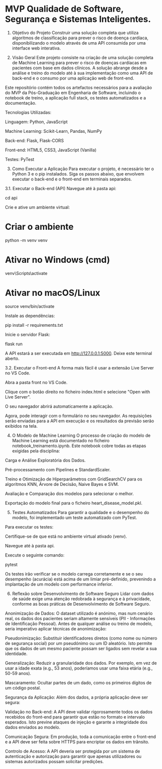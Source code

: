 # MVP Qualidade de Software, Segurança e Sistemas Inteligentes.

1. Objetivo do Projeto
Construir uma solução completa que utiliza algoritmos de classificação para prever o risco de doença cardíaca, disponibilizando o modelo através de uma API consumida por uma interface web interativa.

2. Visão Geral
Este projeto consiste na criação de uma solução completa de Machine Learning para prever o risco de doenças cardíacas em pacientes com base em dados clínicos. A solução abrange desde a análise e treino do modelo até à sua implementação como uma API de back-end e o consumo por uma aplicação web de front-end.

Este repositório contém todos os artefactos necessários para a avaliação do MVP da Pós-Graduação em Engenharia de Software, incluindo o notebook de treino, a aplicação full stack, os testes automatizados e a documentação.

Tecnologias Utilizadas:

Linguagem: Python, JavaScript

Machine Learning: Scikit-Learn, Pandas, NumPy

Back-end: Flask, Flask-CORS

Front-end: HTML5, CSS3, JavaScript (Vanilla)

Testes: PyTest

3. Como Executar a Aplicação
Para executar o projeto, é necessário ter o Python 3 e o pip instalados. Siga os passos abaixo, que envolvem executar o back-end e o front-end em terminais separados.

3.1. Executar o Back-end (API)
Navegue até à pasta api:

cd api

Crie e ative um ambiente virtual:

# Criar o ambiente
python -m venv venv

# Ativar no Windows (cmd)
venv\Scripts\activate

# Ativar no macOS/Linux
source venv/bin/activate

Instale as dependências:

pip install -r requirements.txt

Inicie o servidor Flask:

flask run

A API estará a ser executada em http://127.0.0.1:5000. Deixe este terminal aberto.

3.2. Executar o Front-end
A forma mais fácil é usar a extensão Live Server no VS Code.

Abra a pasta front no VS Code.

Clique com o botão direito no ficheiro index.html e selecione "Open with Live Server".

O seu navegador abrirá automaticamente a aplicação.

Agora, pode interagir com o formulário no seu navegador. As requisições serão enviadas para a API em execução e os resultados da previsão serão exibidos na tela.

4. O Modelo de Machine Learning
O processo de criação do modelo de Machine Learning está documentado no ficheiro notebook_treinamento.ipynb. Este notebook cobre todas as etapas exigidas pela disciplina:

Carga e Análise Exploratória dos Dados.

Pré-processamento com Pipelines e StandardScaler.

Treino e Otimização de Hiperparâmetros com GridSearchCV para os algoritmos KNN, Árvore de Decisão, Naive Bayes e SVM.

Avaliação e Comparação dos modelos para selecionar o melhor.

Exportação do modelo final para o ficheiro heart_disease_model.pkl.

5. Testes Automatizados
Para garantir a qualidade e o desempenho do modelo, foi implementado um teste automatizado com PyTest.

Para executar os testes:

Certifique-se de que está no ambiente virtual ativado (venv).

Navegue até à pasta api.

Execute o seguinte comando:

pytest

Os testes irão verificar se o modelo carrega corretamente e se o seu desempenho (acurácia) está acima de um limiar pré-definido, prevenindo a implantação de um modelo com performance inferior.

6. Reflexão sobre Desenvolvimento de Software Seguro
Lidar com dados de saúde exige uma atenção redobrada à segurança e à privacidade, conforme as boas práticas de Desenvolvimento de Software Seguro.

Anonimização de Dados:
O dataset utilizado é anónimo, mas num cenário real, os dados dos pacientes seriam altamente sensíveis (PII - Informações de Identificação Pessoal). Antes de qualquer análise ou treino de modelo, seria imperativo aplicar técnicas de anonimização:

Pseudonimização: Substituir identificadores diretos (como nome ou número de segurança social) por um pseudónimo ou um ID aleatório. Isto permite que os dados de um mesmo paciente possam ser ligados sem revelar a sua identidade.

Generalização: Reduzir a granularidade dos dados. Por exemplo, em vez de usar a idade exata (e.g., 53 anos), poderíamos usar uma faixa etária (e.g., 50-59 anos).

Mascaramento: Ocultar partes de um dado, como os primeiros dígitos de um código postal.

Segurança da Aplicação:
Além dos dados, a própria aplicação deve ser segura:

Validação no Back-end: A API deve validar rigorosamente todos os dados recebidos do front-end para garantir que estão no formato e intervalo esperados. Isto previne ataques de injeção e garante a integridade dos dados enviados ao modelo.

Comunicação Segura: Em produção, toda a comunicação entre o front-end e a API deve ser feita sobre HTTPS para encriptar os dados em trânsito.

Controlo de Acesso: A API deveria ser protegida por um sistema de autenticação e autorização para garantir que apenas utilizadores ou sistemas autorizados possam solicitar predições.
